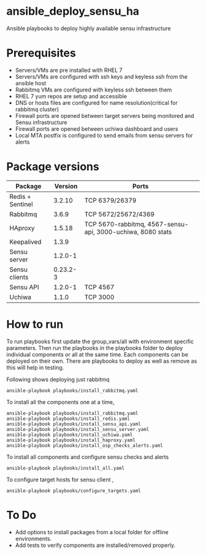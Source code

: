 # ansible_deploy_sensu_ha
Ansible playbooks to deploy highly available sensu infrastructure

# Prerequisites
* Servers/VMs are pre installed with RHEL 7
* Servers/VMs are configured with ssh keys and keyless ssh from the ansible host
* Rabbitmq VMs are configured with keyless ssh between them
* RHEL 7 yum repos are setup and accessible
* DNS or hosts files are configured for name resolution(critical for rabbitmq cluster)
* Firewall ports are opened between target servers being monitored and Sensu infrastructure
* Firewall ports are opened between uchiwa dashboard and users 
* Local MTA postfix is configured to send emails from sensu servers for alerts
# Package versions

|Package           |Version      |Ports                                                     |
|------------------|-------------|----------------------------------------------------------|
|Redis + Sentinel  |3.2.10       |TCP 6379/26379                                            |
|Rabbitmq          |3.6.9        |TCP 5672/25672/4369                                       |
|HAproxy           |1.5.18       |TCP 5670-rabbitmq, 4567-sensu-api, 3000-uchiwa, 8080 stats|
|Keepalived        |1.3.9        |                                                          |
|Sensu server      |1.2.0-1      |                                                          |
|Sensu clients     |0.23.2-3     |                                                          |
|Sensu API         |1.2.0-1      |TCP 4567                                                  |
|Uchiwa            |1.1.0        |TCP 3000                                                  |


# How to run
To run playbooks first update the group_vars/all with environment specific parameters.
Then run the playbooks in the playbooks folder to deploy individual components or all
at the same time. Each components can be deployed on their own. There are playbooks to
deploy as well as remove as this will help in testing.

Following shows deploying just rabbitmq
```
ansible-playbook playbooks/install_rabbitmq.yaml
```
To install all the components one at a time,
```
ansible-playbook playbooks/install_rabbitmq.yaml
ansible-playbook playbooks/install_redis.yaml
ansible-playbook playbooks/install_sensu_api.yaml
ansible-playbook playbooks/install_sensu_server.yaml
ansible-playbook playbooks/install_uchiwa.yaml
ansible-playbook playbooks/install_haproxy.yaml
ansible-playbook playbooks/install_osp_checks_alerts.yaml
```
To install all components and configure sensu checks and alerts
```
ansible-playbook playbooks/install_all.yaml
```
To configure target hosts for sensu client ,
```
ansible-playbook playbooks/configure_targets.yaml
```

# To Do
* Add options to install packages from a local folder for offline environments.
* Add tests to verify components are installed/removed properly.

